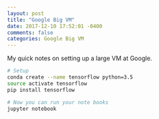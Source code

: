 ```yaml
---
layout: post
title: "Google Big VM"
date: 2017-12-10 17:52:01 -0400
comments: false
categories: Google Big VM
---
```


My quick notes on setting up a large
VM at Google.

```bash
# Setup
conda create --name tensorflow python=3.5
source activate tensorflow
pip install tensorflow

# Now you can run your note books
jupyter notebook


```

<script>(function(d, s, id) {
  var js, fjs = d.getElementsByTagName(s)[0];
  if (d.getElementById(id)) return;
  js = d.createElement(s); js.id = id;
  js.src = "//connect.facebook.net/en_US/sdk.js#xfbml=1&version=v2.8&appId=671657696349259";
  fjs.parentNode.insertBefore(js, fjs);
}(document, 'script', 'facebook-jssdk'));</script>

<!--  Enter text below, if you want -->
